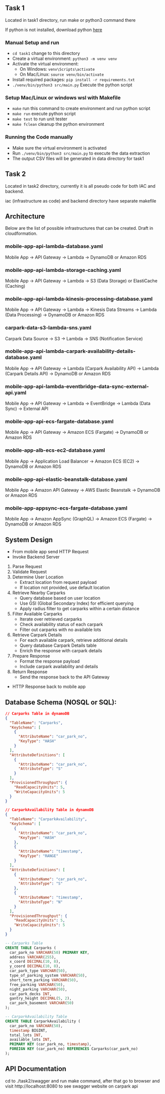## Task 1
Located in task1 directory, run make or python3 command there

If python is not installed, download python [here](https://www.python.org/downloads/)

### Manual Setup and run
- `cd task1` change to this directory
- Create a virtual environment: `python3 -m venv venv` 
- Activate the virtual environment:
   - On Windows: `venv\Scripts\activate`
   - On Mac/Linux: `source venv/bin/activate` 
- Install required packages: `pip install -r requirements.txt`
- `./venv/bin/python3 src/main.py` Execute the python script

### Setup Mac/Linux or windows wsl with Makefile
- `make` run this command to create environment and run python script
- `make run` execute python script
- `make test` to run unit tester
- `make fclean` cleanup the python environment

### Running the Code manually
- Make sure the virtual environment is activated
- Run `./venv/bin/python3 src/main.py` to execute the data extraction 
- The output CSV files will be generated in data directory for task1

## Task 2
Located in task2 directory, currently it is all pseudo code for both IAC and backend.

iac (infrastructure as code) and backend directory have separate makefile

## Architecture

Below are the list of possible infrastructures that can be created. Draft in cloudformation.

### mobile-app-api-lambda-database.yaml
Mobile App -> API Gateway -> Lambda -> DynamoDB or Amazon RDS

### mobile-app-api-lambda-storage-caching.yaml
Mobile App -> API Gateway -> Lambda -> S3 (Data Storage) or ElastiCache (Caching)

### mobile-app-api-lambda-kinesis-processing-database.yaml
Mobile App -> API Gateway -> Lambda -> Kinesis Data Streams -> Lambda (Data Processing) -> DynamoDB or Amazon RDS

### carpark-data-s3-lambda-sns.yaml
Carpark Data Source -> S3 -> Lambda -> SNS (Notification Service)

### mobile-app-api-lambda-carpark-availability-details-database.yaml
Mobile App -> API Gateway -> Lambda (Carpark Availability API) -> Lambda (Carpark Details API) -> DynamoDB or Amazon RDS

### mobile-app-api-lambda-eventbridge-data-sync-external-api.yaml
Mobile App -> API Gateway -> Lambda -> EventBridge -> Lambda (Data Sync) -> External API

### mobile-app-api-ecs-fargate-database.yaml
Mobile App -> API Gateway -> Amazon ECS (Fargate) -> DynamoDB or Amazon RDS

### mobile-app-alb-ecs-ec2-database.yaml
Mobile App -> Application Load Balancer -> Amazon ECS (EC2) -> DynamoDB or Amazon RDS

### mobile-app-api-elastic-beanstalk-database.yaml
Mobile App -> Amazon API Gateway -> AWS Elastic Beanstalk -> DynamoDB or Amazon RDS

### mobile-app-appsync-ecs-fargate-database.yaml
Mobile App -> Amazon AppSync (GraphQL) -> Amazon ECS (Fargate) -> DynamoDB or Amazon RDS

## System Design

- From mobile app send HTTP Request
- Invoke Backend Server
1. Parse Request
2. Validate Request
3. Determine User Location
   - Extract location from request payload
   - If location not provided, use default location
4. Retrieve Nearby Carparks
   - Query database based on user location
   - Use GSI (Global Secondary Index) for efficient querying
   - Apply radius filter to get carparks within a certain distance
5. Filter Available Carparks
   - Iterate over retrieved carparks
   - Check availability status of each carpark
   - Filter out carparks with no available lots
6. Retrieve Carpark Details
   - For each available carpark, retrieve additional details
   - Query database Carpark Details table
   - Enrich the response with carpark details
7. Prepare Response
   - Format the response payload
   - Include carpark availability and details
8. Return Response
   - Send the response back to the API Gateway
- HTTP Response back to mobile app

## Database Schema (NOSQL or SQL):
```json
// Carparks Table in dynamoDB
{
  "TableName": "Carparks",
  "KeySchema": [
    {
      "AttributeName": "car_park_no",
      "KeyType": "HASH"
    }
  ],
  "AttributeDefinitions": [
    {
      "AttributeName": "car_park_no",
      "AttributeType": "S"
    }
  ],
  "ProvisionedThroughput": {
    "ReadCapacityUnits": 5,
    "WriteCapacityUnits": 5
  }
}

// CarparkAvailability Table in dynamoDB
{
  "TableName": "CarparkAvailability",
  "KeySchema": [
    {
      "AttributeName": "car_park_no",
      "KeyType": "HASH"
    },
    {
      "AttributeName": "timestamp",
      "KeyType": "RANGE"
    }
  ],
  "AttributeDefinitions": [
    {
      "AttributeName": "car_park_no",
      "AttributeType": "S"
    },
    {
      "AttributeName": "timestamp",
      "AttributeType": "N"
    }
  ],
  "ProvisionedThroughput": {
    "ReadCapacityUnits": 5,
    "WriteCapacityUnits": 5
  }
}
```

```sql
-- Carparks Table
CREATE TABLE Carparks (
  car_park_no VARCHAR(50) PRIMARY KEY,
  address VARCHAR(255),
  x_coord DECIMAL(10, 8),
  y_coord DECIMAL(10, 8),
  car_park_type VARCHAR(50),
  type_of_parking_system VARCHAR(50),
  short_term_parking VARCHAR(50),
  free_parking VARCHAR(50),
  night_parking VARCHAR(50),
  car_park_decks INT,
  gantry_height DECIMAL(5, 2),
  car_park_basement VARCHAR(50)
);

-- CarparkAvailability Table
CREATE TABLE CarparkAvailability (
  car_park_no VARCHAR(50),
  timestamp BIGINT,
  total_lots INT,
  available_lots INT,
  PRIMARY KEY (car_park_no, timestamp),
  FOREIGN KEY (car_park_no) REFERENCES Carparks(car_park_no)
);
```

## API Documentation
cd to ./task2/swagger and run make command, after that go to browser and
visit http://localhost:8080 to see swagger website on carpark api

